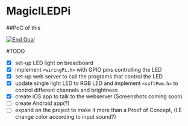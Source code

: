# MagiclLEDPi
##PoC of this


[![End Goal](https://j.gifs.com/jQgJRg.gif)](https://www.youtube.com/watch?v=bDATHtunbgw)

#TODO

- [x] set-up LED light on breadboard
- [x] implement `<wiringPi.h>` with GPIO pins controlling the LED
- [x] set-up web server to call the programs that control the LED
- [x] update single light LED to RGB LED and implement `<softPwm.h>` to control different channels and brightness
- [x] create iOS app to talk to the webserver (Screenshots coming soon)
- [ ] create Android app(?)
- [ ] expand on the project to make it more than a Proof of Concept, (I.E change color according to input sound?)
